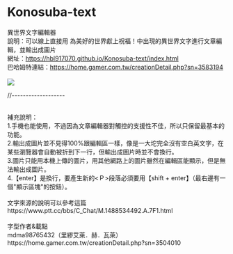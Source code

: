 # Konosuba-text

異世界文字編輯器
<br>
說明：可以線上直接用 為美好的世界獻上祝福！中出現的異世界文字進行文章編輯，並輸出成圖片
<br>
網址：https://hbl917070.github.io/Konosuba-text/index.html
<br>
巴哈姆特連結：https://home.gamer.com.tw/creationDetail.php?sn=3583194
<br><br>
<img src="https://i.imgur.com/Qi97xiP.jpg" />
<br>

//-------------------

<br>
補充說明：<br>
1.手機也能使用，不過因為文章編輯器對觸控的支援性不佳，所以只保留最基本的功能。<br>
2.輸出成圖片並不見得100%跟編輯區一樣，像是一大坨完全沒有空白英文字，在某些瀏覽器會自動被折到下一行，但輸出成圖片時並不會換行。<br>
3.圖片只能用本機上傳的圖片，用其他網路上的圖片雖然在編輯區能顯示，但是無法輸出成圖片。<br>
4.【enter】是換行，要產生新的<Ｐ>段落必須要用【shift + enter】（最右邊有一個"顯示區塊"的按鈕）。
<br><br>
文字來源的說明可以參考這篇<br>
https://www.ptt.cc/bbs/C_Chat/M.1488534492.A.7F1.html
<br><br>
字型作者&載點<br>
mdma98765432（里繆艾萊．赫．瓦萊）<br>
https://home.gamer.com.tw/creationDetail.php?sn=3504010
